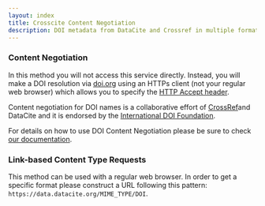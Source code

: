 ```yaml
---
layout: index
title: Crosscite Content Negotiation
description: DOI metadata from DataCite and Crossref in multiple formats.
---
```


### Content Negotiation

In this method you will not access this service directly. Instead, you will make a DOI resolution via [doi.org](https://doi.org/) using an HTTPs client (not your regular web browser) which allows you to specify the [HTTP Accept header](http://www.w3.org/Protocols/rfc2616/rfc2616-sec14.html).

Content negotiation for DOI names is a collaborative effort of [CrossRef](http://www.crossref.org/)and DataCite and it is endorsed by the [International DOI Foundation](http://doi.org/).

For details on how to use DOI Content Negotiation please be sure to check [our documentation](https://support.datacite.org/docs/datacite-content-resolver).

### Link-based Content Type Requests

This method can be used with a regular web browser. In order to get a specific format please construct a URL following this pattern: `https://data.datacite.org/MIME_TYPE/DOI`.
